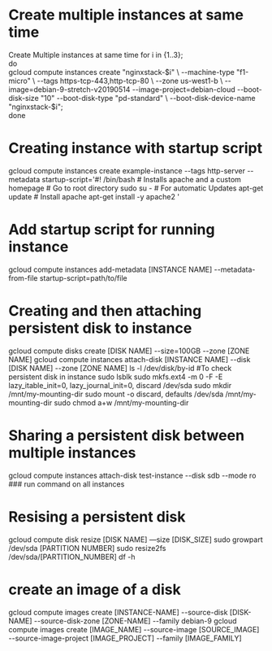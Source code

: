 # Create multiple instances at same time 

Create Multiple instances at same time
for i in {1..3}; \
do \
gcloud compute instances create "nginxstack-$i" \
--machine-type "f1-micro" \
--tags https-tcp-443,http-tcp-80 \
--zone us-west1-b \
--image=debian-9-stretch-v20190514 --image-project=debian-cloud
--boot-disk-size "10" --boot-disk-type "pd-standard" \
--boot-disk-device-name "nginxstack-$i"; \
done

# Creating instance with startup script

gcloud compute instances create example-instance --tags http-server --metadata startup-script='#! /bin/bash # Installs apache and a custom homepage # Go to root directory sudo su - # For automatic Updates apt-get update # Install apache apt-get install -y apache2 '

# Add startup script for running instance

gcloud compute instances add-metadata [INSTANCE NAME] --metadata-from-file startup-script=path/to/file

# Creating and then attaching persistent disk to instance

gcloud compute disks create [DISK NAME] --size=100GB --zone [ZONE NAME]
gcloud compute instances attach-disk [INSTANCE NAME] --disk [DISK NAME] --zone [ZONE NAME]
ls -l /dev/disk/by-id #To check persistent disk in instance
sudo lsblk
sudo mkfs.ext4 -m 0 -F -E lazy_itable_init=0, lazy_journal_init=0, discard /dev/sda
sudo mkdir /mnt/my-mounting-dir
sudo mount -o discard, defaults /dev/sda /mnt/my-mounting-dir
sudo chmod a+w /mnt/my-mounting-dir


# Sharing a persistent disk between multiple instances
gcloud compute instances attach-disk test-instance --disk sdb --mode ro ### run command on all instances

# Resising a persistent disk
gcloud compute disk resize [DISK NAME] —size [DISK_SIZE]
sudo growpart /dev/sda [PARTITION NUMBER]
sudo resize2fs /dev/sda/[PARTITION_NUMBER]
df -h


# create an image of a disk

gcloud compute images create [INSTANCE-NAME] --source-disk [DISK-NAME] --source-disk-zone [ZONE-NAME] --family debian-9
gcloud compute images create [IMAGE_NAME] --source-image [SOURCE_IMAGE] --source-image-project [IMAGE_PROJECT] --family [IMAGE_FAMILY]


